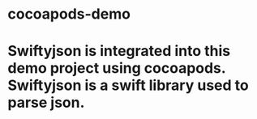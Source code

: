 # cocoapods-demo
# Swiftyjson is integrated into this demo project using cocoapods. Swiftyjson is a swift library used to parse json.
